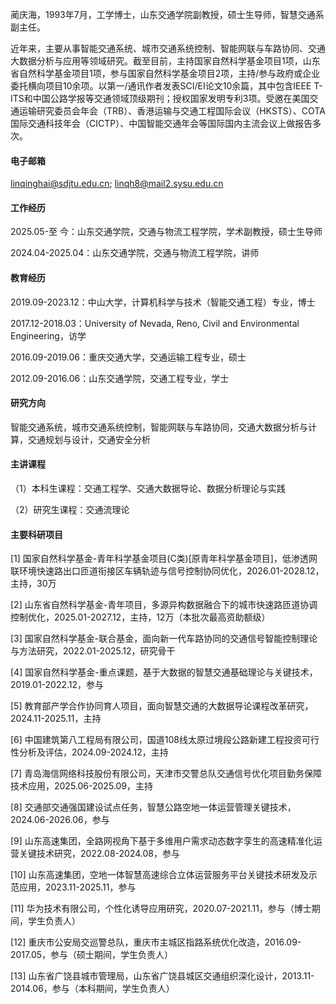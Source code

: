 
<!-- 依次用以占位盒子名词、GitHub用户名、GitHub网址 -->

蔺庆海，1993年7月，工学博士，山东交通学院副教授，硕士生导师，智慧交通系副主任。

近年来，主要从事智能交通系统、城市交通系统控制、智能网联与车路协同、交通大数据分析与应用等领域研究。截至目前，主持国家自然科学基金项目1项，山东省自然科学基金项目1项，参与国家自然科学基金项目2项，主持/参与政府或企业委托横向项目10余项。以第一/通讯作者发表SCI/EI论文10余篇，其中包含IEEE T-ITS和中国公路学报等交通领域顶级期刊；授权国家发明专利3项。受邀在美国交通运输研究委员会年会（TRB）、香港运输与交通工程国际会议（HKSTS）、COTA国际交通科技年会（CICTP）、中国智能交通年会等国际国内主流会议上做报告多次。

#### 电子邮箱
linqinghai@sdjtu.edu.cn; linqh8@mail2.sysu.edu.cn

#### 工作经历
2025.05-至   今：山东交通学院，交通与物流工程学院，学术副教授，硕士生导师

2024.04-2025.04：山东交通学院，交通与物流工程学院，讲师

#### 教育经历

2019.09-2023.12：中山大学，计算机科学与技术（智能交通工程）专业，博士

2017.12-2018.03：University of Nevada, Reno, Civil and Environmental Engineering，访学

2016.09-2019.06：重庆交通大学，交通运输工程专业，硕士

2012.09-2016.06：山东交通学院，交通工程专业，学士

#### 研究方向
智能交通系统，城市交通系统控制，智能网联与车路协同，交通大数据分析与计算，交通规划与设计，交通安全分析

#### 主讲课程
（1）本科生课程：交通工程学、交通大数据导论、数据分析理论与实践

（2）研究生课程：交通流理论

#### 主要科研项目
[1] 国家自然科学基金-青年科学基金项目(C类)[原青年科学基金项目]，低渗透网联环境快速路出口匝道衔接区车辆轨迹与信号控制协同优化，2026.01-2028.12，主持，30万

[2] 山东省自然科学基金-青年项目，多源异构数据融合下的城市快速路匝道协调控制优化，2025.01-2027.12，主持，12万（本批次最高资助额级）

[3] 国家自然科学基金-联合基金，面向新一代车路协同的交通信号智能控制理论与方法研究，2022.01-2025.12，研究骨干

[4] 国家自然科学基金-重点课题，基于大数据的智慧交通基础理论与关键技术，2019.01-2022.12，参与

[5] 教育部产学合作协同育人项目，面向智慧交通的大数据导论课程改革研究，2024.11-2025.11，主持

[6] 中国建筑第八工程局有限公司，国道108线太原过境段公路新建工程投资可行性分析及评估，2024.09-2024.12，主持

[7] 青岛海信网络科技股份有限公司，天津市交警总队交通信号优化项目勤务保障技术应用，2025.06-2025.09，主持

[8] 交通部交通强国建设试点任务，智慧公路空地一体运营管理关键技术，2024.06-2026.06，参与

[9] 山东高速集团，全路网视角下基于多维用户需求动态数字孪生的高速精准化运营关键技术研究，2022.08-2024.08，参与

[10] 山东高速集团，空地一体智慧高速综合立体运营服务平台关键技术研发及示范应用，2023.11-2025.11，参与

[11] 华为技术有限公司，个性化诱导应用研究，2020.07-2021.11，参与（博士期间，学生负责人）

[12] 重庆市公安局交巡警总队，重庆市主城区指路系统优化改造，2016.09-2017.05，参与（硕士期间，学生负责人）

[13] 山东省广饶县城市管理局，山东省广饶县城区交通组织深化设计，2013.11-2014.06，参与（本科期间，学生负责人）











